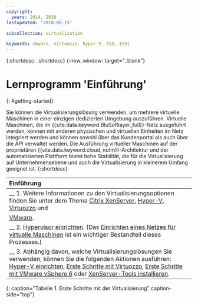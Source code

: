 ```yaml
---
copyright:
  years: 2014, 2018
lastupdated: "2018-08-15"

subcollection: virtualization

keywords: vmware, virtuozzo, hyper-V, ESX, ESXi
---
```


{:shortdesc: .shortdesc}
{:new_window: target="_blank"}

# Lernprogramm 'Einführung'
{: #getting-started}

Sie können die Virtualisierungslösung verwenden, um mehrere virtuelle Maschinen in einer einzigen dedizierten Umgebung auszuführen. Virtuelle Maschinen, die im {{site.data.keyword.BluSoftlayer_full}}-Netz ausgeführt werden, können mit anderen physischen und virtuellen Einheiten im Netz integriert werden und können sowohl über das Kundenportal als auch über die API verwaltet werden. Die Ausführung virtueller Maschinen auf der proprietären {{site.data.keyword.cloud_notm}}-Architektur und der automatisierten Plattform bietet hohe Stabilität, die für die Virtualisierung auf Unternehmensebene und auch die Virtualisierung in kleinerem Umfang geeignet ist.
{:shortdesc}

| Einführung |
|:------------------|
| __ 1. Weitere Informationen zu den Virtualisierungsoptionen finden Sie unter dem Thema [Citrix XenServer](/docs/infrastructure/virtualization?topic=Virtualization-what-is-citrix-xenserver-), [Hyper-V](/docs/infrastructure/virtualization?topic=Virtualization-what-is-hyper-v-), [Virtuozzo](/docs/infrastructure/virtualization?topic=Virtualization-what-is-virtuozzo-) und
[VMware](/docs/infrastructure/vmware?topic=VMware-getting-started). |
| __ 2. [Hypervisor einrichten](/docs/infrastructure/virtualization?topic=Virtualization-setting-up-a-hypervisor). (Das [Einrichten eines Netzes für virtuelle Maschinen](/docs/infrastructure/virtualization?topic=Virtualization-setting-up-a-virtual-machine-network) ist ein wichtiger Bestandteil dieses Prozesses.) |
| __ 3. Abhängig davon, welche Virtualisierungslösungen Sie verwenden, können Sie die folgenden Aktionen ausführen: [Hyper-V einrichten](/docs/infrastructure/virtualization?topic=Virtualization-setting-up-hyper-v), [Erste Schritte mit Virtuozzo](/docs/infrastructure/virtualization?topic=Virtualization-getting-started-with-virtuozzo), [Erste Schritte mit VMware vSphere 6](/docs/infrastructure/vmware?topic=VMware-vmware-getting-started#vmware-getting-started) oder [XenServer-Tools installieren](/docs/infrastructure/virtualization?topic=Virtualization-installing-xenserver-tools-when-using-linux). |
{: caption="Tabelle 1. Erste Schritte mit der Virtualisierung" caption-side="top"}
